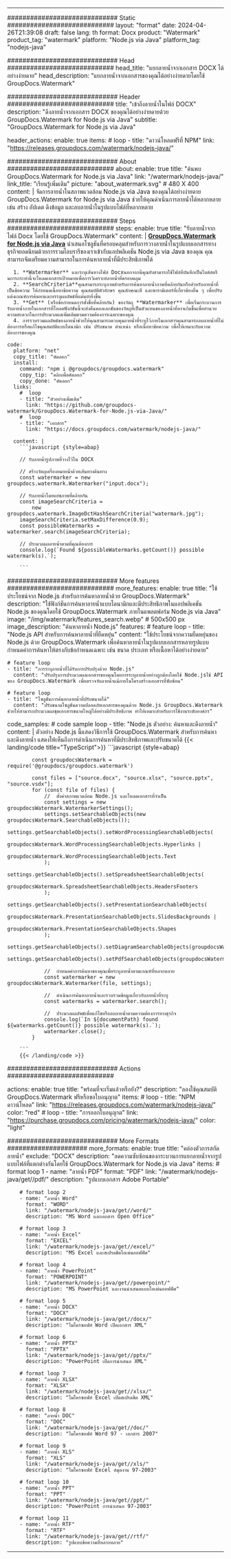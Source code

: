 
---
############################# Static ############################
layout: "format"
date:  2024-04-26T21:39:08
draft: false
lang: th
format: Docx
product: "Watermark"
product_tag: "watermark"
platform: "Node.js via Java"
platform_tag: "nodejs-java"

############################# Head ############################
head_title: "แยกลายน้ำจากเอกสาร DOCX ได้อย่างง่ายดาย"
head_description: "แยกลายน้ำจากเอกสารของคุณได้อย่างง่ายดายโดยใช้ GroupDocs.Watermark"

############################# Header ############################
title: "เข้าถึงลายน้ำในไฟล์ DOCX" 
description: "ดึงลายน้ำจากเอกสาร DOCX ของคุณได้อย่างง่ายดายด้วย GroupDocs.Watermark for Node.js via Java"
subtitle: "GroupDocs.Watermark for Node.js via Java" 

header_actions:
  enable: true
  items:
    #  loop
    - title: "ดาวน์โหลดฟรีที่ NPM"
      link: "https://releases.groupdocs.com/watermark/nodejs-java/"
      
############################# About ############################
about:
    enable: true
    title: "ค้นพบ GroupDocs.Watermark for Node.js via Java"
    link: "/watermark/nodejs-java/"
    link_title: "เรียนรู้เพิ่มเติม"
    picture: "about_watermark.svg" # 480 X 400
    content: |
       จัดการลายน้ำในสภาพแวดล้อม Node.js via Java ของคุณได้อย่างง่ายดาย GroupDocs.Watermark for Node.js via Java ช่วยให้คุณดำเนินการลายน้ำได้หลากหลาย เช่น สร้าง อัปเดต ดึงข้อมูล และลบลายน้ำในรูปแบบไฟล์ที่หลากหลาย

############################# Steps ############################
steps:
    enable: true
    title: "รับลายน้ำจากไฟล์ Docx โดยใช้ GroupDocs.Watermark"
    content: |
      **[GroupDocs.Watermark for Node.js via Java](https://products.groupdocs.com/watermark/nodejs-java/)** นำเสนอโซลูชันที่ครอบคลุมสำหรับการวางลายน้ำในรูปแบบเอกสารทางธุรกิจยอดนิยมด้วยการรวมไลบรารีของเราเข้ากับแอปพลิเคชัน Node.js via Java ของคุณ คุณสามารถจัดเตรียมความสามารถในการค้นหาลายน้ำที่มีประสิทธิภาพได้
      
      1. **Watermarker** และระบุเส้นทางไฟล์ Docxนอกจากนี้คุณยังสามารถใช้ไฟล์ที่บันทึกเป็นไบต์สตรีมการกระทำนี้จะโหลดเอกสารเป้าหมายเพื่อการวิเคราะห์ลายน้ำที่ครอบคลุม
      2. **SearchCriteria**คุณสามารถระบุภาพสำหรับการค้นหาลายน้ำภาพที่คล้ายกันหรือสำหรับลายน้ำที่เป็นข้อความ ให้กำหนดเนื้อหาข้อความ คุณสมบัติตัวอักษร คุณลักษณะสี และพารามิเตอร์ที่เกี่ยวข้องอื่น ๆ เพื่อปรับแต่งเกณฑ์การค้นหาและบรรลุผลลัพธ์ที่แม่นยำยิ่งขึ้น
      3. **Get** (หรือข้อกำหนดการตั้งชื่อที่คล้ายกัน) ของวัตถุ **Watermarker** เพื่อเริ่มกระบวนการรับลายน้ำภายในเอกสารที่โหลดฟังก์ชันนี้จะส่งคืนคอลเลกชันของวัตถุที่เป็นตัวแทนของลายน้ำที่อาจเกิดขึ้นเพื่ออำนวยความสะดวกในการประมวลผลเพิ่มเติมตามความต้องการเฉพาะของคุณ
      4. การรวบรวมผลลัพธ์ของลายน้ำช่วยให้คุณสามารถควบคุมลายน้ำที่ระบุไว้ภายในเอกสารคุณสามารถลบลายน้ำที่ไม่ต้องการหรือแก้ไขคุณสมบัติแบบไดนามิก เช่น ปรับขนาด ตำแหน่ง หรือเนื้อหาข้อความ เพื่อให้เหมาะกับความต้องการของคุณ
   
    code:
      platform: "net"
      copy_title: "คัดลอก"
      install:
        command: "npm i @groupdocs/groupdocs.watermark"
        copy_tip: "คลิกเพื่อคัดลอก"
        copy_done: "คัดลอก"
      links:
        #  loop
        - title: "ตัวอย่างเพิ่มเติม"
          link: "https://github.com/groupdocs-watermark/GroupDocs.Watermark-for-Node.js-via-Java/"
        #  loop
        - title: "เอกสาร"
          link: "https://docs.groupdocs.com/watermark/nodejs-java/"
          
      content: |
        ```javascript {style=abap}

        // รับลายน้ำรูปภาพที่วางไว้ใน DOCX

        // สร้างวัตถุเครื่องหมายน้ำด้วยเส้นทางต้นทาง
        const watermarker = new groupdocs.watermark.Watermarker("input.docx");
        
        // รับลายน้ำโดยแฮชภาพที่คล้ายกัน
        const imageSearchCriteria = 
            new groupdocs.watermark.ImageDctHashSearchCriteria("watermark.jpg");
        imageSearchCriteria.setMaxDifference(0.9);
        const possibleWatermarks = watermarker.search(imageSearchCriteria);

        // ประมวลผลลายน้ำตามที่คุณต้องการ
        console.log(`Found ${possibleWatermarks.getCount()} possible watermark(s).`);
        
        ```            

############################# More features ############################
more_features:
  enable: true
  title: "ใช้ประโยชน์จาก Node.js สำหรับการค้นหาลายน้ำด้วย GroupDocs.Watermark"
  description: "ใช้ฟังก์ชันการค้นหาลายน้ำแบบไดนามิกและมีประสิทธิภาพในแอปพลิเคชัน Node.js ของคุณโดยใช้ GroupDocs.Watermark ภายในแพลตฟอร์ม Node.js via Java"
  image: "/img/watermark/features_search.webp" # 500x500 px
  image_description: "ค้นหาลายน้ำ Node.js"
  features:
    # feature loop
    - title: "Node.js API สำหรับการค้นหาลายน้ำที่ยืดหยุ่น"
      content: "ใช้ประโยชน์จากความยืดหยุ่นของ Node.js ด้วย GroupDocs.Watermark เพื่อค้นหาลายน้ำในรูปแบบเอกสารหลายรูปแบบกำหนดค่าการค้นหาให้ตรงกับข้อกำหนดเฉพาะ เช่น ขนาด ประเภท หรือเนื้อหาได้อย่างง่ายดาย"

    # feature loop
    - title: "การระบุลายน้ำที่ได้รับการปรับปรุงด้วย Node.js"
      content: "ปรับปรุงการประมวลผลเอกสารของคุณโดยการระบุลายน้ำอย่างถูกต้องโดยใช้ Node.jsใช้ API ของ GroupDocs.Watermark เพื่อตรวจจับลายน้ำแม้ภายในโครงสร้างเอกสารที่ซับซ้อน"

    # feature loop
    - title: "โซลูชันการค้นหาลายน้ำที่ปรับขนาดได้"
      content: "ปรับขนาดโซลูชันความปลอดภัยเอกสารของคุณด้วย Node.js GroupDocs.Watermark ช่วยให้สามารถประมวลผลชุดเอกสารขนาดใหญ่ได้อย่างมีประสิทธิภาพ ทำให้เหมาะสำหรับการใช้งานระดับองค์กร"
      
  code_samples:
    # code sample loop
    - title: "Node.js ตัวอย่าง: ค้นหาและดึงลายน้ำ"
      content: |
        ตัวอย่าง Node.js นี้แสดงวิธีการใช้ GroupDocs.Watermark สำหรับการค้นหาและดึงลายน้ำ แสดงให้เห็นถึงการดำเนินการค้นหาที่มีประสิทธิภาพและปรับขนาดได้
        {{< landing/code title="TypeScript">}}
        ```javascript {style=abap}
        
            const groupdocsWatermark = require('@groupdocs/groupdocs.watermark')

            const files = ["source.docx", "source.xlsx", "source.pptx", "source.vsdx"];
            for (const file of files) {
                //  ตั้งค่าสภาพแวดล้อม Node.js และโหลดเอกสารที่จำเป็น
                const settings = new groupdocsWatermark.WatermarkerSettings();
                settings.setSearchableObjects(new groupdocsWatermark.SearchableObjects());
                settings.getSearchableObjects().setWordProcessingSearchableObjects(
                    groupdocsWatermark.WordProcessingSearchableObjects.Hyperlinks | 
                    groupdocsWatermark.WordProcessingSearchableObjects.Text
                );
                settings.getSearchableObjects().setSpreadsheetSearchableObjects(
                    groupdocsWatermark.SpreadsheetSearchableObjects.HeadersFooters
                );
                settings.getSearchableObjects().setPresentationSearchableObjects(
                    groupdocsWatermark.PresentationSearchableObjects.SlidesBackgrounds |
                    groupdocsWatermark.PresentationSearchableObjects.Shapes
                );
                settings.getSearchableObjects().setDiagramSearchableObjects(groupdocsWatermark.DiagramSearchableObjects.None);
                settings.getSearchableObjects().setPdfSearchableObjects(groupdocsWatermark.PdfSearchableObjects.All);

                //  กำหนดค่าการค้นหาของคุณเพื่อระบุลายน้ำตามเกณฑ์ที่หลากหลาย
                const watermarker = new groupdocsWatermark.Watermarker(file, settings);

                //  ดำเนินการค้นหาลายน้ำและรวบรวมข้อมูลเกี่ยวกับลายน้ำที่ระบุ
                const watermarks = watermarker.search();

                //  ประมวลผลลัพธ์เพื่อแก้ไขหรือลบลายน้ำตามความต้องการทางธุรกิจ
                console.log(`In ${documentPath} found ${watermarks.getCount()} possible watermark(s).`);
                watermarker.close();
            }

        ```
        {{< /landing/code >}}


############################# Actions ############################

actions:
  enable: true
  title: "พร้อมที่จะเริ่มแล้วหรือยัง?"
  description: "ลองใช้คุณสมบัติ GroupDocs.Watermark ฟรีหรือขอใบอนุญาต"
  items:
    #  loop
    - title: "NPM ดาวน์โหลด"
      link: "https://releases.groupdocs.com/watermark/nodejs-java/"
      color: "red"
        #  loop
    - title: "การออกใบอนุญาต"
      link: "https://purchase.groupdocs.com/pricing/watermark/nodejs-java/"
      color: "light"


############################# More Formats #####################
more_formats:
    enable: true
    title: "คล่องตัวการสกัดลายน้ำ"
    exclude: "DOCX"
    description: "ลดความซับซ้อนของกระบวนการแยกลายน้ำจากรูปแบบไฟล์ที่แตกต่างกันโดยใช้ GroupDocs.Watermark for Node.js via Java"
    items: 
        # format loop 1
        - name: "ลายน้ำ PDF"
          format: "PDF"
          link: "/watermark/nodejs-java/get//pdf/"
          description: "รูปแบบเอกสาร Adobe Portable"

        # format loop 2
        - name: "ลายน้ำ Word"
          format: "WORD"
          link: "/watermark/nodejs-java/get//word/"
          description: "MS Word และเอกสาร Open Office"
          
        # format loop 3
        - name: "ลายน้ำ Excel"
          format: "EXCEL"
          link: "/watermark/nodejs-java/get//excel/"
          description: "MS Excel และสเปรดชีตโอเพ่นออฟฟิศ"

        # format loop 4
        - name: "ลายน้ำ PowerPoint"
          format: "POWERPOINT"
          link: "/watermark/nodejs-java/get//powerpoint/"
          description: "MS PowerPoint และงานนำเสนอแบบโอเพ่นออฟฟิศ"

        # format loop 5
        - name: "ลายน้ำ DOCX"
          format: "DOCX"
          link: "/watermark/nodejs-java/get//docx/"
          description: "ไมโครซอฟท์ Word เปิดเอกสาร XML"
          
        # format loop 6
        - name: "ลายน้ำ PPTX"
          format: "PPTX"
          link: "/watermark/nodejs-java/get//pptx/"
          description: "PowerPoint เปิดการนำเสนอ XML"
          
        # format loop 7
        - name: "ลายน้ำ XLSX"
          format: "XLSX"
          link: "/watermark/nodejs-java/get//xlsx/"
          description: "ไมโครซอฟท์ Excel เปิดสเปรดชีต XML"

        # format loop 8
        - name: "ลายน้ำ DOC"
          format: "DOC"
          link: "/watermark/nodejs-java/get//doc/"
          description: "ไมโครซอฟท์ Word 97 - เอกสาร 2007"

        # format loop 9
        - name: "ลายน้ำ XLS"
          format: "XLS"
          link: "/watermark/nodejs-java/get//xls/"
          description: "ไมโครซอฟท์ Excel สมุดงาน 97-2003"

        # format loop 10
        - name: "ลายน้ำ PPT"
          format: "PPT"
          link: "/watermark/nodejs-java/get//ppt/"
          description: "PowerPoint การนำเสนอ 97-2003"

        # format loop 11
        - name: "ลายน้ำ RTF"
          format: "RTF"
          link: "/watermark/nodejs-java/get//rtf/"
          description: "รูปแบบข้อความที่หลากหลาย"

---